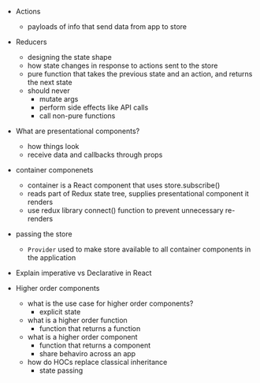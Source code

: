 - Actions
  - payloads of info that send data from app to store

- Reducers
  - designing the state shape 
  - how state changes in response to actions sent to the store 
  - pure function that takes the previous state and an action, and returns the next state 
  - should never 
    - mutate args
    - perform side effects like API calls 
    - call non-pure functions 

- What are presentational components?
  - how things look
  - receive data and callbacks through props 
- container componenets
  - container is a React component that uses store.subscribe()
  - reads part of Redux state tree, supplies presentational component it renders
  - use redux library connect() function to prevent unnecessary re-renders 
- passing the store
  - `Provider` used to make store available to all container components in the application 

- Explain imperative vs Declarative in React 

- Higher order components 
    - what is the use case for higher order components?
        - explicit state 
    - what is a higher order function
        - function that returns a function 
    - what is a higher order component
        - function that returns a component 
        - share behaviro across an app 
    - how do HOCs replace classical inheritance
        - state passing 
